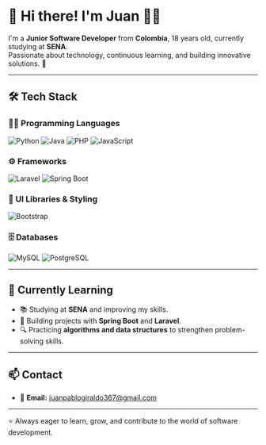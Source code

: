 

# 👋 Hi there! I'm Juan 👨‍💻

I'm a **Junior Software Developer** from **Colombia**, 18 years old, currently studying at **SENA**.  
Passionate about technology, continuous learning, and building innovative solutions. 🚀  

---

## 🛠️ Tech Stack

### 👨‍💻 Programming Languages
![Python](https://img.shields.io/badge/Python-3776AB?style=for-the-badge&logo=python&logoColor=white)
![Java](https://img.shields.io/badge/Java-ED8B00?style=for-the-badge&logo=java&logoColor=white)
![PHP](https://img.shields.io/badge/PHP-777BB4?style=for-the-badge&logo=php&logoColor=white)
![JavaScript](https://img.shields.io/badge/JavaScript-F7DF1E?style=for-the-badge&logo=javascript&logoColor=black)

### ⚙️ Frameworks
![Laravel](https://img.shields.io/badge/Laravel-FF2D20?style=for-the-badge&logo=laravel&logoColor=white)
![Spring Boot](https://img.shields.io/badge/SpringBoot-6DB33F?style=for-the-badge&logo=springboot&logoColor=white)

### 🎨 UI Libraries & Styling
![Bootstrap](https://img.shields.io/badge/Bootstrap-7952B3?style=for-the-badge&logo=bootstrap&logoColor=white)

### 🗄️ Databases
![MySQL](https://img.shields.io/badge/MySQL-4479A1?style=for-the-badge&logo=mysql&logoColor=white)
![PostgreSQL](https://img.shields.io/badge/PostgreSQL-316192?style=for-the-badge&logo=postgresql&logoColor=white)

---

## 🌱 Currently Learning
- 📚 Studying at **SENA** and improving my skills.  
- 🚀 Building projects with **Spring Boot** and **Laravel**.  
- 🔍 Practicing **algorithms and data structures** to strengthen problem-solving skills.  

---



## 📫 Contact
- 📧 **Email:** juanpablogiraldo367@gmail.com 
---

⭐ Always eager to learn, grow, and contribute to the world of software development.  
